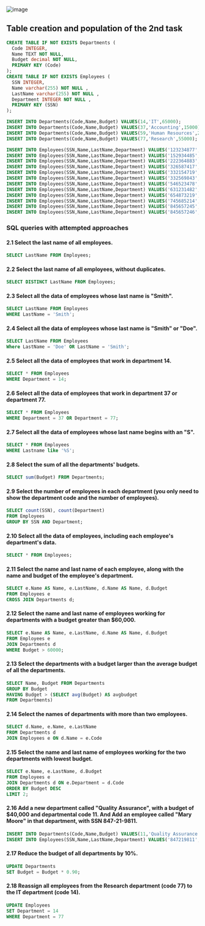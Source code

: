 ![image](https://github.com/user-attachments/assets/3486c1fc-b45c-4ed4-89b1-d3f9fe71ed38)

## Table creation and population of the 2nd task
````sql
CREATE TABLE IF NOT EXISTS Departments (
  Code INTEGER,
  Name TEXT NOT NULL,
  Budget decimal NOT NULL,
  PRIMARY KEY (Code)   
);
CREATE TABLE IF NOT EXISTS Employees (
  SSN INTEGER,
  Name varchar(255) NOT NULL ,
  LastName varchar(255) NOT NULL ,
  Department INTEGER NOT NULL , 
  PRIMARY KEY (SSN)   
);

INSERT INTO Departments(Code,Name,Budget) VALUES(14,'IT',65000);
INSERT INTO Departments(Code,Name,Budget) VALUES(37,'Accounting',15000);
INSERT INTO Departments(Code,Name,Budget) VALUES(59,'Human Resources',240000);
INSERT INTO Departments(Code,Name,Budget) VALUES(77,'Research',55000);

INSERT INTO Employees(SSN,Name,LastName,Department) VALUES('123234877','Michael','Rogers',14);
INSERT INTO Employees(SSN,Name,LastName,Department) VALUES('152934485','Anand','Manikutty',14);
INSERT INTO Employees(SSN,Name,LastName,Department) VALUES('222364883','Carol','Smith',37);
INSERT INTO Employees(SSN,Name,LastName,Department) VALUES('326587417','Joe','Stevens',37);
INSERT INTO Employees(SSN,Name,LastName,Department) VALUES('332154719','Mary-Anne','Foster',14);
INSERT INTO Employees(SSN,Name,LastName,Department) VALUES('332569843','George','ODonnell',77);
INSERT INTO Employees(SSN,Name,LastName,Department) VALUES('546523478','John','Doe',59);
INSERT INTO Employees(SSN,Name,LastName,Department) VALUES('631231482','David','Smith',77);
INSERT INTO Employees(SSN,Name,LastName,Department) VALUES('654873219','Zacary','Efron',59);
INSERT INTO Employees(SSN,Name,LastName,Department) VALUES('745685214','Eric','Goldsmith',59);
INSERT INTO Employees(SSN,Name,LastName,Department) VALUES('845657245','Elizabeth','Doe',14);
INSERT INTO Employees(SSN,Name,LastName,Department) VALUES('845657246','Kumar','Swamy',14);
````
### SQL queries with attempted approaches

#### 2.1 Select the last name of all employees.
````sql
SELECT LastName FROM Employees;
````
#### 2.2 Select the last name of all employees, without duplicates.
````sql
SELECT DISTINCT LastName FROM Employees;
````
#### 2.3 Select all the data of employees whose last name is "Smith".
````sql
SELECT LastName FROM Employees
WHERE LastName = 'Smith';
````
#### 2.4 Select all the data of employees whose last name is "Smith" or "Doe".
````sql
SELECT LastName FROM Employees
Where LastName = 'Doe' OR LastName = 'Smith';
````
#### 2.5 Select all the data of employees that work in department 14.
````sql
SELECT * FROM Employees
WHERE Department = 14;
````
#### 2.6 Select all the data of employees that work in department 37 or department 77.
````sql
SELECT * FROM Employees
WHERE Department = 37 OR Department = 77;
````
#### 2.7 Select all the data of employees whose last name begins with an "S".
````sql
SELECT * FROM Employees
WHERE Lastname like '%S';
````
#### 2.8 Select the sum of all the departments' budgets.
````sql
SELECT sum(Budget) FROM Departments;
````
#### 2.9 Select the number of employees in each department (you only need to show the department code and the number of employees).
````sql
SELECT count(SSN), count(Department)
FROM Employees 
GROUP BY SSN AND Department;
````
#### 2.10 Select all the data of employees, including each employee's department's data.
````sql
SELECT * FROM Employees;
````
#### 2.11 Select the name and last name of each employee, along with the name and budget of the employee's department.
````sql
SELECT e.Name AS Name, e.LastName, d.Name AS Name, d.Budget
FROM Employees e
CROSS JOIN Departments d;
````
#### 2.12 Select the name and last name of employees working for departments with a budget greater than $60,000.
````sql
SELECT e.Name AS Name, e.LastName, d.Name AS Name, d.Budget
FROM Employees e
JOIN Departments d
WHERE Budget > 60000;
````
#### 2.13 Select the departments with a budget larger than the average budget of all the departments. 
````sql
SELECT Name, Budget FROM Departments
GROUP BY Budget
HAVING Budget > (SELECT avg(Budget) AS avgbudget
FROM Departments)
````
#### 2.14 Select the names of departments with more than two employees.
````sql 
SELECT d.Name, e.Name, e.LastName
FROM Departments d 
JOIN Employees e ON d.Name = e.Code
````
#### 2.15 Select the name and last name of employees working for the two departments with lowest budget.
````sql
SELECT e.Name, e.LastName, d.Budget
FROM Employees e
JOIN Departments d ON e.Department = d.Code 
ORDER BY Budget DESC
LIMIT 2;
````
#### 2.16  Add a new department called "Quality Assurance", with a budget of $40,000 and departmental code 11. And Add an employee called "Mary Moore" in that department, with SSN 847-21-9811.
````sql
INSERT INTO Departments(Code,Name,Budget) VALUES(11,'Quality Assurance',40000);
INSERT INTO Employees(SSN,Name,LastName,Department) VALUES('847219811','Mary','Moore',11);
````
#### 2.17 Reduce the budget of all departments by 10%.
````sql
UPDATE Departments
SET Budget = Budget * 0.90;
````
#### 2.18 Reassign all employees from the Research department (code 77) to the IT department (code 14).
````sql
UPDATE Employees 
SET Department = 14
WHERE Department = 77
````
